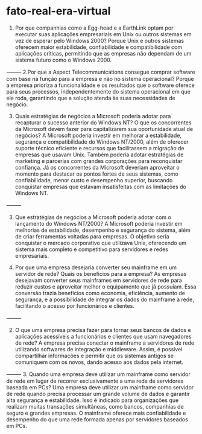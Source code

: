 # fato-real-era-virtual
1. Por que companhias como a Egg-head e a EarthLink optam por executar suas aplicações empresariais em Unix ou outros sistemas em vez de esperar pelo Windows 2000?
Porque Unix e outros sistemas oferecem maior estabilidade, confiabilidade e compatibilidade com aplicações críticas, permitindo que as empresas não dependam de um sistema futuro como o Windows 2000.

⸻
2.Por que a Aspect Telecommunications consegue comprar software com base na função para a empresa e não no sistema operacional?
Porque a empresa prioriza a funcionalidade e os resultados que o software oferece para seus processos, independentemente do sistema operacional em que ele roda, garantindo que a solução atenda às suas necessidades de negócio.

3. Quais estratégias de negócios a Microsoft poderia adotar para recapturar o sucesso anterior do Windows NT? O que os concorrentes da Microsoft devem fazer para capitalizarem sua oportunidade atual de negócios?
A Microsoft poderia investir em melhorar a estabilidade, segurança e compatibilidade do Windows NT/2000, além de oferecer suporte técnico eficiente e recursos que facilitassem a migração de empresas que usavam Unix. Também poderia adotar estratégias de marketing e parcerias com grandes corporações para reconquistar confiança.
Já os concorrentes da Microsoft deveriam aproveitar o momento para destacar os pontos fortes de seus sistemas, como confiabilidade, menor custo e desempenho superior, buscando conquistar empresas que estavam insatisfeitas com as limitações do Windows NT.

⸻

3. Que estratégias de negócios a Microsoft poderia adotar com o lançamento do Windows NT/2000?
A Microsoft poderia investir em melhorias de estabilidade, desempenho e segurança do sistema, além de criar ferramentas voltadas para empresas. O objetivo seria conquistar o mercado corporativo que utilizava Unix, oferecendo um sistema mais completo e competitivo para servidores e redes empresariais.

1. Por que uma empresa desejaria converter seu mainframe em um servidor de rede? Quais os benefícios para a empresa?
As empresas desejavam converter seus mainframes em servidores de rede para reduzir custos e aproveitar melhor o equipamento que já possuíam. Essa conversão trazia benefícios como economia, eficiência, aumento de segurança, e a possibilidade de integrar os dados do mainframe à rede, facilitando o acesso por funcionários e clientes.

⸻

2. O que uma empresa precisa fazer para tornar seus bancos de dados e aplicações acessíveis a funcionários e clientes que usam navegadores de rede?
A empresa precisa conectar o mainframe a servidores de rede utilizando softwares de integração e middleware. Assim, é possível compartilhar informações e permitir que os sistemas antigos se comuniquem com os novos, dando acesso aos dados pela internet.

⸻
3. Quando uma empresa deve utilizar um mainframe como servidor de rede em lugar de recorrer exclusivamente a uma rede de servidores baseada em PCs?
Uma empresa deve utilizar um mainframe como servidor de rede quando precisa processar um grande volume de dados e garantir alta segurança e estabilidade. Isso é indicado para organizações que realizam muitas transações simultâneas, como bancos, companhias de seguro e grandes empresas. O mainframe oferece mais confiabilidade e desempenho do que uma rede formada apenas por servidores baseados em PCs.
